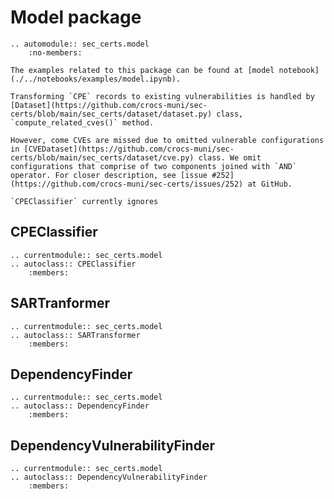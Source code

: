 # Model package

```{eval-rst}
.. automodule:: sec_certs.model
    :no-members:
```

```{tip}
The examples related to this package can be found at [model notebook](./../notebooks/examples/model.ipynb).
```

```{warning}
Transforming `CPE` records to existing vulnerabilities is handled by [Dataset](https://github.com/crocs-muni/sec-certs/blob/main/sec_certs/dataset/dataset.py) class, `compute_related_cves()` method.

However, come CVEs are missed due to omitted vulnerable configurations in [CVEDataset](https://github.com/crocs-muni/sec-certs/blob/main/sec_certs/dataset/cve.py) class. We omit configurations that comprise of two components joined with `AND` operator. For closer description, see [issue #252](https://github.com/crocs-muni/sec-certs/issues/252) at GitHub.

`CPEClassifier` currently ignores
```

## CPEClassifier

```{eval-rst}
.. currentmodule:: sec_certs.model
.. autoclass:: CPEClassifier
    :members:
```

## SARTranformer

```{eval-rst}
.. currentmodule:: sec_certs.model
.. autoclass:: SARTransformer
    :members:
```

## DependencyFinder

```{eval-rst}
.. currentmodule:: sec_certs.model
.. autoclass:: DependencyFinder
    :members:
```

## DependencyVulnerabilityFinder

```{eval-rst}
.. currentmodule:: sec_certs.model
.. autoclass:: DependencyVulnerabilityFinder
    :members:
```
